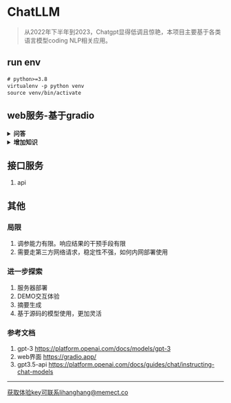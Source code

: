 # ChatLLM
> 从2022年下半年到2023，Chatgpt显得低调且惊艳，本项目主要基于各类语言模型coding NLP相关应用。
##  run env
```shell
# python>=3.8
virtualenv -p python venv
source venv/bin/activate

```
## web服务-基于gradio

<details><summary><b>问答</b></summary>
![task_example](docs/task_demo.png)
</details>
<details><summary><b>增加知识</b></summary>
![add_example](docs/add_example.png)
</details>

## 接口服务
1. api

## 其他
### 局限
1. 调参能力有限。响应结果的干预手段有限
2. 需要走第三方网络请求，稳定性不强，如何内网部署使用
### 进一步探索
1. 服务器部署
2. DEMO交互体验
3. 摘要生成
4. 基于源码的模型使用，更加灵活
### 参考文档
1. gpt-3 https://platform.openai.com/docs/models/gpt-3
2. web界面 https://gradio.app/ 
3. gpt3.5-api https://platform.openai.com/docs/guides/chat/instructing-chat-models

---
获取体验key可联系lihanghang@memect.co